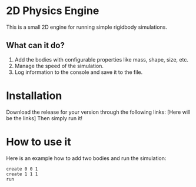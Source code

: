 # 2D Physics Engine
This is a small 2D engine for running simple rigidbody simulations.
## What can it do?
1. Add the bodies with configurable properties like mass, shape, size, etc.
2. Manage the speed of the simulation.
3. Log information to the console and save it to the file.
# Installation
Download the release for your version through the following links:
[Here will be the links]
Then simply run it!
# How to use it
Here is an example how to add two bodies and run the simulation:
```
create 0 0 1
create 1 1 1
run
```
